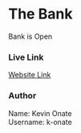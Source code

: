 # The Bank
Bank is Open

### Live Link
[Website Link](https://k-onate.github.io/CSCI39548-assignment-3/)

### Author
Name: Kevin Onate <br/>
Username: k-onate